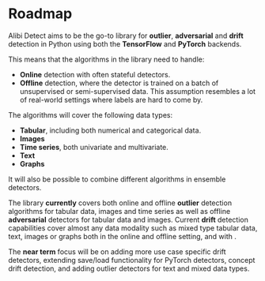 # Roadmap

Alibi Detect aims to be the go-to library for **outlier**, **adversarial** and **drift** detection in Python using 
both the **TensorFlow** and **PyTorch** backends.

This means that the algorithms in the library need to handle:
* **Online** detection with often stateful detectors.
* **Offline** detection, where the detector is trained on a batch of unsupervised or semi-supervised data. This assumption resembles a lot of real-world settings where labels are hard to come by.

The algorithms will cover the following data types:
* **Tabular**, including both numerical and categorical data.
* **Images**
* **Time series**, both univariate and multivariate.
* **Text**
* **Graphs**

It will also be possible to combine different algorithms in ensemble detectors.

The library **currently** covers both online and offline **outlier** detection algorithms for 
tabular data, images and time series as well as offline **adversarial** detectors for 
tabular data and images. Current **drift** detection capabilities cover almost any data modality such as mixed type tabular data, 
text, images or graphs both in the online and offline setting, and with .

The **near term** focus will be on adding more use case specific drift detectors, extending save/load functionality for 
PyTorch detectors, concept drift detection, and adding outlier detectors for text and mixed data types.
